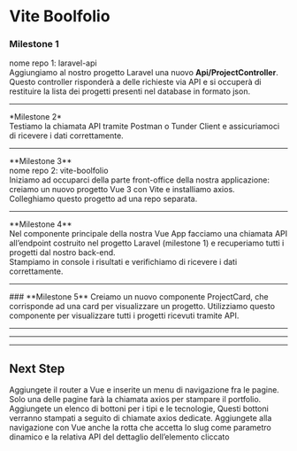# Vite Boolfolio

### **Milestone 1**
nome repo 1: laravel-api <br>
Aggiungiamo al nostro progetto Laravel una nuovo **Api/ProjectController**. <br>
 Questo controller risponderà a delle richieste via API e si occuperà di restituire la lista dei progetti presenti nel database in formato json. <br>
 <hr>
*Milestone 2* <br>
Testiamo la chiamata API tramite Postman o Tunder Client e assicuriamoci di ricevere i dati correttamente.
<hr>
**Milestone 3** <br>
nome repo 2: vite-boolfolio <br>
Iniziamo ad occuparci della parte front-office della nostra applicazione: creiamo un nuovo progetto Vue 3 con Vite e installiamo axios. <br>
Colleghiamo questo progetto ad una repo separata. <br>
<hr>
**Milestone 4** <br>
Nel componente principale della nostra Vue App facciamo una chiamata API all’endpoint costruito nel progetto Laravel (milestone 1) e recuperiamo tutti i progetti dal nostro back-end. <br>
Stampiamo in console i risultati e verifichiamo di ricevere i dati correttamente. <br>
<hr>
### **Milestone 5**
Creiamo un nuovo componente ProjectCard, che corrisponde ad una card per visualizzare un progetto. Utilizziamo questo componente per visualizzare tutti i progetti ricevuti tramite API.
<hr><hr><hr>

## **Next Step**
Aggiungete il router a Vue e inserite  un menu di navigazione fra le pagine.
Solo una delle pagine farà la chiamata axios per stampare il portfolio.
Aggiungete un elenco di  bottoni per i tipi  e le tecnologie, Questi bottoni verranno stampati a seguito di chiamate axios dedicate.
Aggiungete alla navigazione con Vue anche la rotta che accetta lo slug come parametro dinamico e la relativa API del dettaglio dell’elemento cliccato
